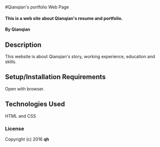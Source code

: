 #Qianqian's portfolio Web Page

#### This is a web site about Qianqian's resume and portfolio.

#### By Qianqian

## Description

This website is about Qianqian's story, working experience, education and skills.

## Setup/Installation Requirements

Open with browser.


## Technologies Used

HTML and CSS

### License



Copyright (c) 2016 **qh**
